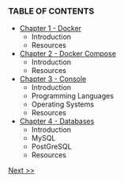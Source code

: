 ### TABLE OF CONTENTS

* [Chapter 1 - Docker](010-chapter-01.md)
  * Introduction
  * Resources
* [Chapter 2 - Docker Compose](020-chapter-02.md)
  * Introduction
  * Resources
* [Chapter 3 - Console](030-chapter-03.md)
  * Introduction
  * Programming Languages
  * Operating Systems
  * Resources
* [Chapter 4 - Databases](040-chapter-04.md)
  * Introduction
  * MySQL
  * PostGreSQL
  * Resources


[Next >>](010-chapter-01.md)
